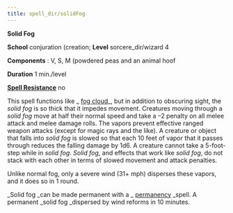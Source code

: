 ```yaml
---
title: spell_dir/solidFog
---
```

 **Solid Fog**

**School** conjuration (creation; **Level** sorcere_dir/wizard 4

**Components** : V, S, M (powdered peas and an animal hoof

**Duration** 1 min./level

**[Spell Resistance](../glossary#_spell-resistance)** no

This spell functions like _ [fog cloud](fogCloud)_, but in addition to obscuring sight, the _solid fog_ is so thick that it impedes movement. Creatures moving through a _solid fog_ move at half their normal speed and take a –2 penalty on all melee attack and melee damage rolls. The vapors prevent effective ranged weapon attacks (except for magic rays and the like). A creature or object that falls into _solid fog_ is slowed so that each 10 feet of vapor that it passes through reduces the falling damage by 1d6. A creature cannot take a 5-foot-step while in _solid fog_. _Solid fog_, and effects that work like _solid fog_, do not stack with each other in terms of slowed movement and attack penalties.

Unlike normal fog, only a severe wind (31+ mph) disperses these vapors, and it does so in 1 round.

_Solid fog _can be made permanent with a _ [permanency](permanency#_permanency) _spell. A permanent _solid fog _dispersed by wind reforms in 10 minutes.

